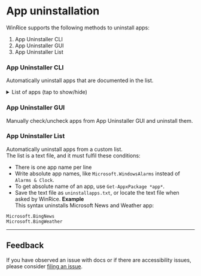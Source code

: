 # App uninstallation 
WinRice supports the following methods to uninstall apps:
1.  App Uninstaller CLI
2.  App Uninstaller GUI
3.  App Uninstaller List

### App Uninstaller CLI
Automatically uninstall apps that are documented in the list.

<details><summary>List of apps (tap to show/hide)</summary>
  
- 3D Viewer   
- Alarms & Clock
- Cortana  
- Camera  
- Connect
- Feedback Hub 
- Films & TV  
- Get Help      
- Get started  
- Groove Music 
- HEVC Video Extensions
- Mail and Calendar  
- Messaging  
- Maps  
- Microsoft OneDrive (64-bit variants can also be uninstalled)
- Microsoft News  
- Microsoft Solitaire Collection  
- Mixed Reality Portal
- Network Speed Test
- OneConnect  
- OneNote  
- Office
- Office Lens
- Paint 3D  
- Power Automate Desktop
- Print 3D
- People  
- Sway
- Sticky Notes  
- Skype
- Voice Recorder
- Whiteboard
- Weather
- Xbox
- Xbox Game bar
- Your Phone
</details>

### App Uninstaller GUI
Manually check/uncheck apps from App Uninstaller GUI and uninstall them.

### App Uninstaller List
Automatically uninstall apps from a custom list.  
The list is a text file, and it must fulfil these conditions:
- There is one app name per line
- Write absolute app names, like `Microsoft.WindowsAlarms` instead of `Alarms & Clock`.
- To get absolute name of an app, use `Get-AppxPackage *app*`.
- Save the text file as `uninstallapps.txt`, or locate the text file when asked by WinRice.
**Example**  
This syntax uninstalls Microsoft News and Weather app:
```
Microsoft.BingNews
Microsoft.BingWeather
```  

***

## Feedback
If you have observed an issue with docs or if there are accessibility issues, please consider [filing an issue](https://github.com/pratyakshm/WinRice/issues/new?assignees=pratyakshm&labels=Issue-Docs&template=doc_issue.yaml&title=Docs+issue%3A+).
